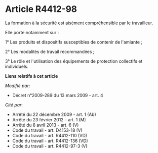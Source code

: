# Article R4412-98

La formation à la sécurité          est aisément compréhensible par le travailleur. 

Elle porte notamment sur : 

1° Les produits et dispositifs susceptibles de contenir de l'amiante ; 

2° Les modalités de travail recommandées ; 

3° Le rôle et l'utilisation des équipements de protection collectifs et individuels.

**Liens relatifs à cet article**

_Modifié par_:

  - Décret n°2009-289 du 13 mars 2009 - art. 4

_Cité par_:

  - Arrêté du 22 décembre 2009 - art. 1 (Ab)
  - Arrêté du 23 février 2012 - art. 1 (M)
  - Arrêté du 8 avril 2013 - art. 6 (V)
  - Code du travail - art. D4153-18 (V)
  - Code du travail - art. R4412-110 (VD)
  - Code du travail - art. R4412-136 (VD)
  - Code du travail - art. R4412-97-3 (V)
